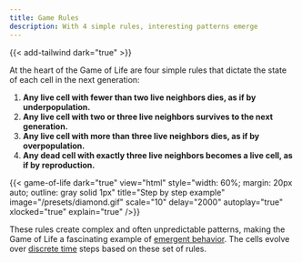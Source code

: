 ```yaml
---
title: Game Rules
description: With 4 simple rules, interesting patterns emerge
---
```


{{< add-tailwind dark="true" >}}

At the heart of the Game of Life are four simple rules that dictate the state of each cell in the next generation:

1. **Any live cell with fewer than two live neighbors dies, as if by underpopulation.**
2. **Any live cell with two or three live neighbors survives to the next generation.**
3. **Any live cell with more than three live neighbors dies, as if by overpopulation.**
4. **Any dead cell with exactly three live neighbors becomes a live cell, as if by reproduction.**

{{< game-of-life
  dark="true"
  view="html"
  style="width: 60%; margin: 20px auto; outline: gray solid 1px"
  title="Step by step example"
  image="/presets/diamond.gif"
  scale="10"
  delay="2000"
  autoplay="true"
  xlocked="true"
  explain="true"
/>}}

These rules create complex and often unpredictable patterns, making the Game of Life a fascinating example of [emergent behavior](https://en.wikipedia.org/wiki/Emergence). The cells evolve over [discrete time](https://en.wikipedia.org/wiki/Discrete_time_and_continuous_time#:~:text=A%20discrete%20signal%20or%20discrete,from%20a%20continuous%2Dtime%20signal.) steps based on these set of rules.
